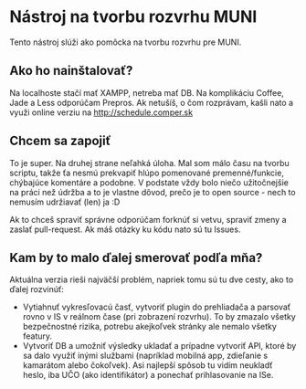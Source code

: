 # Nástroj na tvorbu rozvrhu MUNI

Tento nástroj slúži ako pomôcka na tvorbu rozvrhu pre MUNI.

## Ako ho nainštalovať?

Na localhoste stačí mať XAMPP, netreba mať DB. Na komplikáciu Coffee, Jade a Less odporúčam Prepros.
Ak netušíš, o čom rozprávam, kašli nato a využi online verziu na http://schedule.comper.sk

## Chcem sa zapojiť

To je super. Na druhej strane neľahká úloha. Mal som málo času na tvorbu scriptu, takže ťa nesmú prekvapiť hlúpo pomenované premenné/funkcie, chýbajúce komentáre a podobne.
V podstate vždy bolo niečo užitočnejšie na práci než údržba a to je vlastne dôvod, prečo je to open source - nech to nemusím udržiavať (len) ja :D

Ak to chceš spraviť správne odporúčam forknúť si vetvu, spraviť zmeny a zaslať pull-request. Ak máš otázky ku kódu nato sú tu Issues.

## Kam by to malo ďalej smerovať podľa mňa?

Aktuálna verzia rieši najväčší problém, napriek tomu sú tu dve cesty, ako to ďalej rozvinúť:
* Vytiahnuť vykresľovacú časť, vytvoriť plugin do prehliadača a parsovať rovno v IS v reálnom čase (pri zobrazení rozvrhu). To by zmazalo všetky bezpečnostné rizika, potrebu akejkoľvek stránky ale nemalo všetky featury.
* Vytvoriť DB a umožniť výsledky ukladať a prípadne vytvoriť API, ktoré by sa dalo využiť inými službami (napríklad mobilná app, zdieľanie s kamarátom alebo čokoľvek). Asi najlepší spôsob tu vidím neukladť heslo, iba UČO (ako identifikátor) a ponechať prihlasovanie na ISe.
